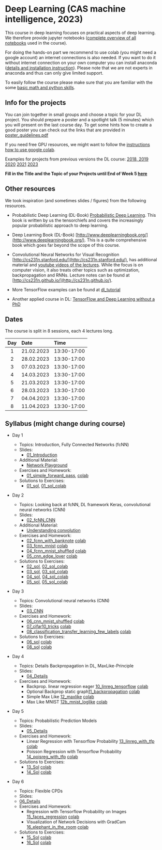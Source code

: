 
# Deep Learning (CAS machine intelligence, 2023) 

This course in deep learning focuses on practical aspects of deep learning. We therefore provide jupyter notebooks ([complete overview of all notebooks](https://github.com/tensorchiefs/dl_course_2023/tree/master/notebooks) used in the course). 

For doing the hands-on part we recommend to use colab (you might need a google account) an internet connections is also needed. If you want to do it without internet connection on your own computer you can install anaconda ([details and installation instruction](anaconda.md)). Please note that we are not experts in anaconda and thus can only give limited support.

To easily follow the course please make sure that you are familiar with the some [basic math and python skills](prerequistites.md). 

## Info for the projects
You can join together in small groups and choose a topic for your DL project. You should prepare a poster and a spotlight talk (5 minutes) which you will present on the last course day. To get some hints how to create a good poster you can check out the links that are provided in <a href="https://www.dropbox.com/s/u1f6mqk4pc3uhxe/poster-guidelines.pdf?dl=1">poster_guidelines.pdf</a> 

If you need free GPU resources, we might want to follow the [instructions how to use google colab](co.md).  

Examples for projects from previous versions the DL course:
  [2018, 2019](projects.md)
  [2020](https://docs.google.com/spreadsheets/d/1NXinRQMifg_QNQs1fyn5HeiZNRnTGnIy1W7-ij-jQhg/edit?usp=sharing)
  [2021](https://docs.google.com/spreadsheets/d/18VFrPbKq3YSOg8Ebc1q1wGgkfgaWl7IkcCClGEDGj6Q/edit#gid=0)
  [2023](https://docs.google.com/spreadsheets/d/1TZf5hKekzOlBC7J0-EAltGOMTuZyrDhHu3ANve0q6H4/edit#gid=0)



**Fill in the Title and the Topic of your Projects until End of Week 5 [here](https://docs.google.com/spreadsheets/d/1d1y-Qf9OW7Vg30WzWwCckYPBMyRcg-d-qLG_lA0Z5jk/edit?usp=sharing)**

## Other resources 
We took inspiration (and sometimes slides / figures) from the following resources.

* Probabilistic Deep Learning (DL-Book) [Probabilistic Deep Learning](https://www.manning.com/books/probabilistic-deep-learning?a_aid=probabilistic_deep_learning&a_bid=78e55885). This book is written by us the tensorchiefs and covers the increasingly popular probabilistic approach to deep learning.

* Deep Learning Book (DL-Book) [http://www.deeplearningbook.org/](http://www.deeplearningbook.org/). This is a quite comprehensive book which goes far beyond the scope of this course. 

* Convolutional Neural Networks for Visual Recognition [http://cs231n.stanford.edu/](http://cs231n.stanford.edu/), has additional material and [youtube videos of the lectures](https://www.youtube.com/playlist?list=PLkt2uSq6rBVctENoVBg1TpCC7OQi31AlC). While the focus is on computer vision, it also treats other topics such as optimization, backpropagation and RNNs. Lecture notes can be found at [http://cs231n.github.io/](http://cs231n.github.io/).

* More TensorFlow examples can be found at [dl_tutorial](https://github.com/oduerr/dl_tutorial/tree/master/tensorflow/) 

* Another applied course in DL: [TensorFlow and Deep Learning without a PhD](https://cloud.google.com/blog/big-data/2017/01/learn-tensorflow-and-deep-learning-without-a-phd)

## Dates 
The course is split in 8 sessions, each 4 lectures long. 

| Day  |      Date    |      Time    |
|:--------:|:--------------|:---------------|
| 1        | 21.02.2023 | 13:30-17:00 |
| 2        | 28.02.2023 | 13:30-17:00 |
| 3        | 07.03.2023 | 13:30-17:00 |
| 4        | 14.03.2023 | 13:30-17:00 |
| 5        | 21.03.2023 | 13:30-17:00 |
| 6        | 28.03.2023 | 13:30-17:00 |
| 7        | 04.04.2023 | 13:30-17:00 |
| 8        | 11.04.2023 | 13:30-17:00 |



## Syllabus (might change during course) 
- Day 1
  - Topics: Introduction, Fully Connected Networks (fcNN) 
  - Slides: 
     - [01_Introduction](https://github.com/tensorchiefs/dl_course_2023/blob/master/slides/01_Introduction.pdf)
  - Additional Material: 
    - [Network Playground](https://playground.tensorflow.org/)
  - Exercises and Homework: 
    - [01_simple_forward_pass](https://github.com/tensorchiefs/dl_course_2023/blob/master/notebooks/01_simple_forward_pass.ipynb), [colab](https://colab.research.google.com/github/tensorchiefs/dl_course_2023/blob/master/notebooks/01_simple_forward_pass.ipynb) 
  - Solutions to Exercises: 
    - [01_sol](https://github.com/tensorchiefs/dl_course_2023/blob/master/notebooks/01_simple_forward_pass_sol.ipynb), [01_sol_colab](https://colab.research.google.com/github/tensorchiefs/dl_course_2023/blob/master/notebooks/01_simple_forward_pass_sol.ipynb) 



- Day 2
  - Topics: Looking back at fcNN, DL framework Keras, convolutional neural networks (CNN)
  - Slides: 
     - [02_fcNN_CNN](https://github.com/tensorchiefs/dl_course_2023/blob/master/slides/02_fcNN_CNN.pdf)
  - Additional Material: 
    - [Understanding convolution](https://towardsdatascience.com/intuitively-understanding-convolutions-for-deep-learning-1f6f42faee1)
  - Exercises and Homework: 
    - [02_fcnn_with_banknote](https://github.com/tensorchiefs/dl_course_2023/blob/master/notebooks/02_fcnn_with_banknote.ipynb) [colab](https://colab.research.google.com/github/tensorchiefs/dl_course_2023/blob/master/notebooks/02_fcnn_with_banknote.ipynb)
    - [03_fcnn_mnist](https://github.com/tensorchiefs/dl_course_2023/blob/master/notebooks/03_fcnn_mnist.ipynb)  [colab](https://colab.research.google.com/github/tensorchiefs/dl_course_2023/blob/master/notebooks/03_fcnn_mnist.ipynb)
    - [04_fcnn_mnist_shuffled](https://github.com/tensorchiefs/dl_course_2023/blob/master/notebooks/04_fcnn_mnist_shuffled.ipynb) [colab](https://colab.research.google.com/github/tensorchiefs/dl_course_2023/blob/master/notebooks/04_fcnn_mnist_shuffled.ipynb) 
    - [05_cnn_edge_lover](https://github.com/tensorchiefs/dl_course_2023/blob/master/notebooks/05_cnn_edge_lover.ipynb) [colab](https://colab.research.google.com/github/tensorchiefs/dl_course_2023/blob/master/notebooks/05_cnn_edge_lover.ipynb) 
    
  <!--- auskommentieren  - [07_cifar10_norm](https://github.com/tensorchiefs/dl_course_2023/blob/master/notebooks/07_cifar10_norm.ipynb) [colab](https://colab.research.google.com/github/tensorchiefs/dl_course_2023/blob/master/notebooks/07_cifar10_norm.ipynb)--->
  - Solutions to Exercises: 
    - [02_sol](https://github.com/tensorchiefs/dl_course_2023/blob/master/notebooks/02_fcnn_with_banknote_sol.ipynb), [02_sol_colab](https://colab.research.google.com/github/tensorchiefs/dl_course_2023/blob/master/notebooks/02_fcnn_with_banknote_sol.ipynb)
    - [03_sol](https://github.com/tensorchiefs/dl_course_2023/blob/master/notebooks/03_fcnn_mnist_sol.ipynb), [03_sol_colab](https://colab.research.google.com/github/tensorchiefs/dl_course_2023/blob/master/notebooks/03_fcnn_mnist_sol.ipynb) 
    - [04_sol](https://github.com/tensorchiefs/dl_course_2023/blob/master/notebooks/04_fcnn_mnist_shuffled_sol.ipynb), [04_sol_colab](https://colab.research.google.com/github/tensorchiefs/dl_course_2023/blob/master/notebooks/04_fcnn_mnist_shuffled_sol.ipynb) 
    - [05_sol](https://github.com/tensorchiefs/dl_course_2023/blob/master/notebooks/05_cnn_edge_lover_sol.ipynb), [05_sol_colab](https://colab.research.google.com/github/tensorchiefs/dl_course_2023/blob/master/notebooks/05_cnn_edge_lover_sol.ipynb) 
   

- Day 3
  - Topics: Convolutional neural networks (CNN) 
  - Slides: 
     - [03_CNN](https://github.com/tensorchiefs/dl_course_2023/blob/master/slides/03_CNN.pdf)
  - Exercises and Homework:  
    - [06_cnn_mnist_shuffled](https://github.com/tensorchiefs/dl_course_2023/blob/master/notebooks/06_cnn_mnist_shuffled.ipynb) [colab](https://colab.research.google.com/github/tensorchiefs/dl_course_2023/blob/master/notebooks/06_cnn_mnist_shuffled.ipynb)
    - [07_cifar10_tricks](https://github.com/tensorchiefs/dl_course_2023/blob/master/notebooks/07_cifar10_tricks_sol.ipynb) [colab](https://colab.research.google.com/github/tensorchiefs/dl_course_2023/blob/master/notebooks/07_cifar10_tricks_sol.ipynb)
	- [08_classification_transfer_learning_few_labels](https://github.com/tensorchiefs/dl_course_2023/blob/main/notebooks/08_classification_transfer_learining_few_labels.ipynb) [colab](https://colab.research.google.com/github/tensorchiefs/dl_course_2023/blob/main/notebooks/08_classification_transfer_learining_few_labels.ipynb) 
    
  <!--- auskommentieren	- [09_1DConv](https://github.com/tensorchiefs/dl_course_2023/blob/master/notebooks/09_1DConv.ipynb) [colab](https://colab.research.google.com/github/tensorchiefs/dl_course_2023/blob/master/notebooks/09_1DConv.ipynb) --->
  - Solutions to Exercises:  
    - [06_sol](https://github.com/tensorchiefs/dl_course_2023/blob/master/notebooks/06_cnn_mnist_shuffled_sol.ipynb) [colab](https://colab.research.google.com/github/tensorchiefs/dl_course_2023/blob/master/notebooks/06_cnn_mnist_shuffled_sol.ipynb) 
	- [08_sol](https://github.com/tensorchiefs/dl_course_2023/blob/master/notebooks/08_classification_transfer_learning_few_labels_sol.ipynb) [colab](https://colab.research.google.com/github/tensorchiefs/dl_course_2023/blob/main/notebooks/08_classification_transfer_learning_few_labels_sol.ipynb)
<!--- auskommentieren	- [09_sol](https://github.com/tensorchiefs/dl_course_2023/blob/master/notebooks/09_1DConv_sol.ipynb) [colab](https://colab.research.google.com/github/tensorchiefs/dl_course_2023/blob/master/notebooks/09_1DConv_sol.ipynb) --->


- Day 4
  - Topics: Details Backpropagation in DL, MaxLike-Principle
  - Slides:
  	- [04_Details](https://github.com/tensorchiefs/dl_course_2023/blob/master/slides/04_Details.pdf)
  - Exercises and Homework:
	- Backprop. linear regression eager [10_linreg_tensorflow](https://github.com/tensorchiefs/dl_course_2023/blob/master/notebooks/10_linreg_tensorflow.ipynb) [colab](https://colab.research.google.com/github/tensorchiefs/dl_course_2023/blob/master/notebooks/10_linreg_tensorflow.ipynb) 	
	- Optional Backprop static graph[11_backpropagation](https://github.com/tensorchiefs/dl_course_2023/blob/master/notebooks/11_backpropagation.ipynb) [colab](https://colab.research.google.com/github/tensorchiefs/dl_course_2023/blob/master/notebooks/11_backpropagation.ipynb)
	- Simple Max Like [12_maxlike](https://github.com/tensorchiefs/dl_book/blob/master/chapter_04/nb_ch04_01.ipynb) [colab](https://colab.research.google.com/github/tensorchiefs/dl_book/blob/master/chapter_04/nb_ch04_01.ipynb)
	- Max Like MNIST [12b_mnist_loglike](https://github.com/tensorchiefs/dl_course_2023/blob/master/notebooks/12b_mnist_loglike.ipynb) [colab](https://colab.research.google.com/github/tensorchiefs/dl_course_2023/blob/master/notebooks/12b_mnist_loglike.ipynb)


- Day 5
  - Topics: Probabilistic Prediction Models
  - Slides:  
  	- [05_Details](https://github.com/tensorchiefs/dl_course_2023/blob/master/slides/05_Probabilistic_Modeling.pdf)
  - Exercises and Homework:  
	- Linear Regression with Tensorflow Probability [13_linreg_with_tfp](https://github.com/tensorchiefs/dl_course_2023/blob/master/notebooks/13_linreg_with_tfp.ipynb) [colab](https://colab.research.google.com/github/tensorchiefs/dl_course_2023/blob/master/notebooks/13_linreg_with_tfp.ipynb)  
	- Poisson Regression with Tensorflow Probability [14_poisreg_with_tfp](https://github.com/tensorchiefs/dl_course_2023/blob/master/notebooks/14_poisreg_with_tfp.ipynb) [colab](https://colab.research.google.com/github/tensorchiefs/dl_course_2023/blob/master/notebooks/14_poisreg_with_tfp.ipynb)  
  - Solutions to Exercises:  
	- [13_Sol](https://github.com/tensorchiefs/dl_course_2023/blob/master/notebooks/13_linreg_with_tfp_sol.ipynb) [colab](https://colab.research.google.com/github/tensorchiefs/dl_course_2023/blob/master/notebooks/13_linreg_with_tfp_sol.ipynb)   	
	- [14_Sol](https://github.com/tensorchiefs/dl_course_2023/blob/master/notebooks/14_poisreg_with_tfp_sol.ipynb) [colab](https://colab.research.google.com/github/tensorchiefs/dl_course_2023/blob/master/notebooks/14_poisreg_with_tfp_sol.ipynb)   


- Day 6
  - Topics: Flexible CPDs
  - Slides:  
  - [06_Details](https://github.com/tensorchiefs/dl_course_2023/blob/master/slides/06_flexible_CPDs.pdf) 
  - Exercises and Homework:  
	- Regression with Tensorflow Probability on Images [15_faces_regression](https://github.com/tensorchiefs/dl_course_2023/blob/master/notebooks/15_faces_regression.ipynb) [colab](https://colab.research.google.com/github/tensorchiefs/dl_course_2023/blob/master/notebooks/15_faces_regression.ipynb)  
	- Visualization of Network Decisions with GradCam [16_elephant_in_the_room](https://github.com/tensorchiefs/dl_course_2023/blob/master/notebooks/16_elephant_in_the_room.ipynb) [colab](https://colab.research.google.com/github/tensorchiefs/dl_course_2023/blob/master/notebooks/16_elephant_in_the_room.ipynb)  
  - Solutions to Exercises:  
	- [15_Sol](https://github.com/tensorchiefs/dl_course_2023/blob/master/notebooks/15_faces_regression_sol.ipynb) [colab](https://colab.research.google.com/github/tensorchiefs/dl_course_2023/blob/master/notebooks/15_faces_regression_sol.ipynb)   	
	- [16_Sol](https://github.com/tensorchiefs/dl_course_2023/blob/master/notebooks/16_elephant_in_the_room_sol.ipynb) [colab](https://colab.research.google.com/github/tensorchiefs/dl_course_2023/blob/master/notebooks/16_elephant_in_the_room_sol.ipynb)  







